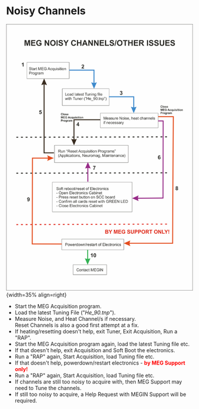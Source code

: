 # Noisy Channels

![Noisy Channels](../../images/meg/Noisy_Channels.jpg){width=35% align=right}

* Start the MEG Acquisition program.
* Load the latest Tuning File ("*He_90.tnp*").
* Measure Noise, and Heat Channel/s if necessary.<br /> Reset Channels is also a good first attempt at a fix.
* If heating/resetting doesn't help, exit Tuner, Exit Acquisition, Run a "RAP".
* Start the MEG Acquisition program again, load the latest Tuning file etc.
* If that doesn't help, exit Acquisition and Soft Boot the electronics.
* Run a "RAP" again, Start Acquisition, load Tuning file etc.
* If that doesn't help, powerdown/restart electronics - **<span style="color:red">by MEG Support only!</span>**
* Run a "RAP" again, Start Acquisition, load Tuning file etc.
* If channels are still too noisy to acquire with, then MEG Support may need to Tune the channels.
* If still too noisy to acquire, a Help Request with MEGIN Support will be required.